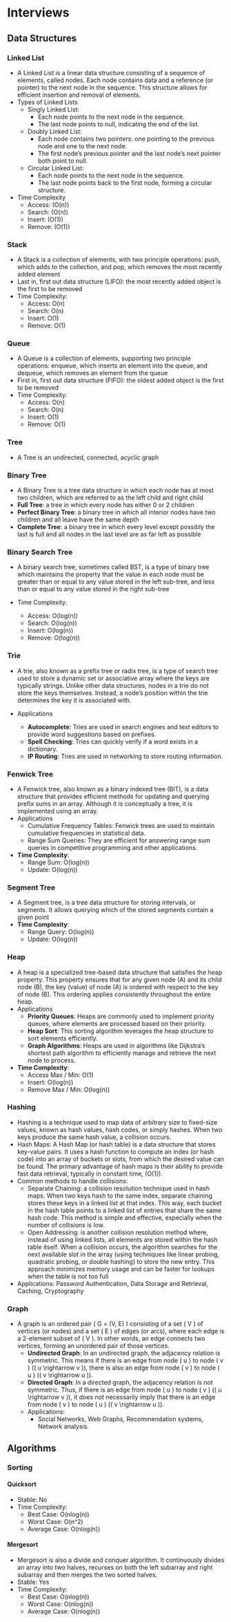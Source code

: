 # Interviews

## Data Structures

### Linked List

- A Linked List is a linear data structure consisting of a sequence of elements, called nodes. Each node contains data and a reference (or pointer) to the next node in the sequence. This structure allows for efficient insertion and removal of elements.
- Types of Linked Lists
  - Singly Linked List:
    - Each node points to the next node in the sequence.
    - The last node points to null, indicating the end of the list.
  - Doubly Linked List:
    - Each node contains two pointers: one pointing to the previous node and one to the next node.
    - The first node’s previous pointer and the last node’s next pointer both point to null.
  - Circular Linked List:
    - Each node points to the next node in the sequence.
    - The last node points back to the first node, forming a circular structure.
- Time Complexity
  - Access: (O(n))
  - Search: (O(n))
  - Insert: (O(1))
  - Remove: (O(1))

### Stack

- A Stack is a collection of elements, with two principle operations: push, which adds to the collection, and pop, which removes the most recently added element
- Last in, first out data structure (LIFO): the most recently added object is the first to be removed
- Time Complexity:
  - Access: O(n)
  - Search: O(n)
  - Insert: O(1)
  - Remove: O(1)

### Queue

- A Queue is a collection of elements, supporting two principle operations: enqueue, which inserts an element into the queue, and dequeue, which removes an element from the queue
- First in, first out data structure (FIFO): the oldest added object is the first to be removed
- Time Complexity:
  - Access: O(n)
  - Search: O(n)
  - Insert: O(1)
  - Remove: O(1)

### Tree

- A Tree is an undirected, connected, acyclic graph

### Binary Tree

- A Binary Tree is a tree data structure in which each node has at most two children, which are referred to as the left child and right child
- **Full Tree**: a tree in which every node has either 0 or 2 children
- **Perfect Binary Tree**: a binary tree in which all interior nodes have two children and all leave have the same depth
- **Complete Tree**: a binary tree in which every level except possibly the last is full and all nodes in the last level are as far left as possible

### Binary Search Tree

- A binary search tree, sometimes called BST, is a type of binary tree which maintains the property that the value in each node must be greater than or equal to any value stored in the left sub-tree, and less than or equal to any value stored in the right sub-tree

- Time Complexity:
  - Access: O(log(n))
  - Search: O(log(n))
  - Insert: O(log(n))
  - Remove: O(log(n))

### Trie

- A trie, also known as a prefix tree or radix tree, is a type of search tree used to store a dynamic set or associative array where the keys are typically strings. Unlike other data structures, nodes in a trie do not store the keys themselves. Instead, a node’s position within the trie determines the key it is associated with.
- Applications

  - **Autocomplete**: Tries are used in search engines and text editors to provide word suggestions based on prefixes.
  - **Spell Checking**: Tries can quickly verify if a word exists in a dictionary.
  - **IP Routing**: Tries are used in networking to store routing information.

### Fenwick Tree

- A Fenwick tree, also known as a binary indexed tree (BIT), is a data structure that provides efficient methods for updating and querying prefix sums in an array. Although it is conceptually a tree, it is implemented using an array.
- Applications
  - Cumulative Frequency Tables: Fenwick trees are used to maintain cumulative frequencies in statistical data.
  - Range Sum Queries: They are efficient for answering range sum queries in competitive programming and other applications.
- **Time Complexity**:
  - Range Sum: O(log(n))
  - Update: O(log(n))

### Segment Tree

- A Segment tree, is a tree data structure for storing intervals, or segments. It allows querying which of the stored segments contain a given point
- **Time Complexity**:
  - Range Query: O(log(n))
  - Update: O(log(n))

### Heap

- A heap is a specialized tree-based data structure that satisfies the heap property. This property ensures that for any given node (A) and its child node (B), the key (value) of node (A) is ordered with respect to the key of node (B). This ordering applies consistently throughout the entire heap.
- Applications
  - **Priority Queues**: Heaps are commonly used to implement priority queues, where elements are processed based on their priority.
  - **Heap Sort**: This sorting algorithm leverages the heap structure to sort elements efficiently.
  - **Graph Algorithms**: Heaps are used in algorithms like Dijkstra’s shortest path algorithm to efficiently manage and retrieve the next node to process.
- **Time Complexity**:
  - Access Max / Min: O(1)
  - Insert: O(log(n))
  - Remove Max / Min: O(log(n))

### Hashing

- Hashing is a technique used to map data of arbitrary size to fixed-size values, known as hash values, hash codes, or simply hashes. When two keys produce the same hash value, a collision occurs.
- Hash Maps: A Hash Map (or hash table) is a data structure that stores key-value pairs. It uses a hash function to compute an index (or hash code) into an array of buckets or slots, from which the desired value can be found. The primary advantage of hash maps is their ability to provide fast data retrieval, typically in constant time, (O(1)).
- Common methods to handle collisions:
  - Separate Chaining: a collision resolution technique used in hash maps. When two keys hash to the same index, separate chaining stores these keys in a linked list at that index. This way, each bucket in the hash table points to a linked list of entries that share the same hash code. This method is simple and effective, especially when the number of collisions is low.
  - Open Addressing: is another collision resolution method where, instead of using linked lists, all elements are stored within the hash table itself. When a collision occurs, the algorithm searches for the next available slot in the array (using techniques like linear probing, quadratic probing, or double hashing) to store the new entry. This approach minimizes memory usage and can be faster for lookups when the table is not too full
- Applications: Password Authentication, Data Storage and Retrieval, Caching, Cryptography

### Graph

- A graph is an ordered pair ( G = (V, E) ) consisting of a set ( V ) of vertices (or nodes) and a set ( E ) of edges (or arcs), where each edge is a 2-element subset of ( V ). In other words, an edge connects two vertices, forming an unordered pair of those vertices.
  - **Undirected Graph**: In an undirected graph, the adjacency relation is symmetric. This means if there is an edge from node ( u ) to node ( v ) (( u \rightarrow v )), there is also an edge from node ( v ) to node ( u ) (( v \rightarrow u )).
  - **Directed Graph**: In a directed graph, the adjacency relation is not symmetric. Thus, if there is an edge from node ( u ) to node ( v ) (( u \rightarrow v )), it does not necessarily imply that there is an edge from node ( v ) to node ( u ) (( v \rightarrow u )).
  - Applications:
    - Social Networks, Web Graphs, Recommendation systems, Network analysis.

## Algorithms

### Sorting

#### Quicksort

- Stable: No
- Time Complexity:
  - Best Case: O(nlog(n))
  - Worst Case: O(n^2)
  - Average Case: O(nlog(n))

#### Mergesort

- Mergesort is also a divide and conquer algorithm. It continuously divides an array into two halves, recurses on both the left subarray and right subarray and then merges the two sorted halves.
- Stable: Yes
- Time Complexity:
  - Best Case: O(nlog(n))
  - Worst Case: O(nlog(n))
  - Average Case: O(nlog(n))

